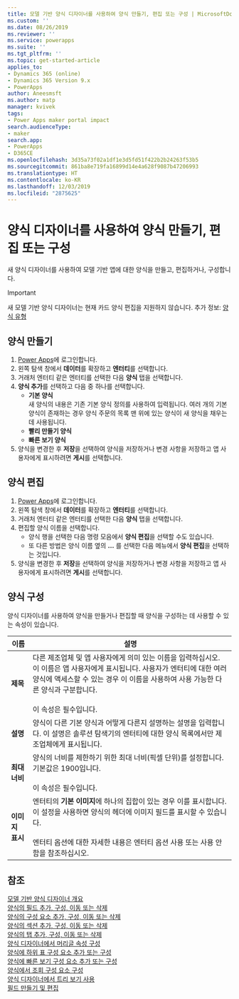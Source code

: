```yaml
---
title: 모델 기반 양식 디자이너를 사용하여 양식 만들기, 편집 또는 구성 | MicrosoftDocs
ms.custom: ''
ms.date: 08/26/2019
ms.reviewer: ''
ms.service: powerapps
ms.suite: ''
ms.tgt_pltfrm: ''
ms.topic: get-started-article
applies_to:
- Dynamics 365 (online)
- Dynamics 365 Version 9.x
- PowerApps
author: Aneesmsft
ms.author: matp
manager: kvivek
tags:
- Power Apps maker portal impact
search.audienceType:
- maker
search.app:
- PowerApps
- D365CE
ms.openlocfilehash: 3d35a73f02a1df1e3d5fd51f422b2b24263f53b5
ms.sourcegitcommit: 861ba8e719fa16899d14e4a628f9087b47206993
ms.translationtype: HT
ms.contentlocale: ko-KR
ms.lasthandoff: 12/03/2019
ms.locfileid: "2875625"
---
```

# <a name="create-edit-or-configure-forms-using-the-form-designer"></a>양식 디자이너를 사용하여 양식 만들기, 편집 또는 구성 
새 양식 디자이너를 사용하여 모델 기반 앱에 대한 양식을 만들고, 편집하거나, 구성합니다. 

> [!IMPORTANT]
> 새 모델 기반 양식 디자이너는 현재 카드 양식 편집을 지원하지 않습니다. 추가 정보: [양식 유형](types-forms.md)

## <a name="create-a-form"></a>양식 만들기 
1. [Power Apps](https://make.powerapps.com/?utm_source=padocs&utm_medium=linkinadoc&utm_campaign=referralsfromdoc)에 로그인합니다. 
2. 왼쪽 탐색 창에서 **데이터**를 확장하고 **엔터티**를 선택합니다. 
3. 거래처 엔터티 같은 엔터티를 선택한 다음 **양식** 탭을 선택합니다. 
4. **양식 추가**를 선택하고 다음 중 하나를 선택합니다.
    - **기본 양식**  
    새 양식의 내용은 기존 기본 양식 정의를 사용하여 입력됩니다. 여러 개의 기본 양식이 존재하는 경우 양식 주문의 목록 맨 위에 있는 양식이 새 양식을 채우는 데 사용됩니다. 
    - **빨리 만들기 양식**
    - **빠른 보기 양식**
5. 양식을 변경한 후 **저장**을 선택하여 양식을 저장하거나 변경 사항을 저장하고 앱 사용자에게 표시하려면 **게시**를 선택합니다.  

## <a name="edit-a-form"></a>양식 편집 
1. [Power Apps](https://make.powerapps.com/?utm_source=padocs&utm_medium=linkinadoc&utm_campaign=referralsfromdoc)에 로그인합니다. 
2. 왼쪽 탐색 창에서 **데이터**를 확장하고 **엔터티**를 선택합니다. 
3. 거래처 엔터티 같은 엔터티를 선택한 다음 **양식** 탭을 선택합니다.
4. 편집할 양식 이름을 선택합니다.  
    - 양식 행을 선택한 다음 명령 모음에서 **양식 편집**을 선택할 수도 있습니다.
    - 또 다른 방법은 양식 이름 옆의 **...** 를 선택한 다음 메뉴에서 **양식 편집**을 선택하는 것입니다. 
5. 양식을 변경한 후 **저장**을 선택하여 양식을 저장하거나 변경 사항을 저장하고 앱 사용자에게 표시하려면 **게시**를 선택합니다. 

## <a name="configure-a-form"></a>양식 구성
양식 디자이너를 사용하여 양식을 만들거나 편집할 때 양식을 구성하는 데 사용할 수 있는 속성이 있습니다.

|이름  |설명  |
|---------|---------|
|**제목**  | 다른 제조업체 및 앱 사용자에게 의미 있는 이름을 입력하십시오. 이 이름은 앱 사용자에게 표시됩니다. 사용자가 엔터티에 대한 여러 양식에 액세스할 수 있는 경우 이 이름을 사용하여 사용 가능한 다른 양식과 구분합니다. <br /><br />이 속성은 필수입니다. |
|**설명** |  양식이 다른 기본 양식과 어떻게 다른지 설명하는 설명을 입력합니다. 이 설명은 솔루션 탐색기의 엔터티에 대한 양식 목록에서만 제조업체에게 표시됩니다. |
|**최대 너비** | 양식의 너비를 제한하기 위한 최대 너비(픽셀 단위)를 설정합니다. 기본값은 1900입니다. <br /><br />이 속성은 필수입니다. |
|**이미지 표시** | 엔터티의 **기본 이미지**에 하나의 집합이 있는 경우 이를 표시합니다. 이 설정을 사용하면 양식의 헤더에 이미지 필드를 표시할 수 있습니다. <br /><br /> 엔터티 옵션에 대한 자세한 내용은 엔터티 옵션 사용 또는 사용 안 함을 참조하십시오. |

## <a name="see-also"></a>참조
[모델 기반 양식 디자이너 개요](form-designer-overview.md)  
[양식의 필드 추가, 구성, 이동 또는 삭제](add-move-or-delete-fields-on-form.md)  
[양식의 구성 요소 추가, 구성, 이동 또는 삭제](add-move-configure-or-delete-components-on-form.md)  
[양식의 섹션 추가, 구성, 이동 또는 삭제](add-move-or-delete-sections-on-form.md)  
[양식의 탭 추가, 구성, 이동 또는 삭제](add-move-or-delete-tabs-on-form.md)  
[양식 디자이너에서 머리글 속성 구성](form-designer-header-properties.md)  
[양식에 하위 표 구성 요소 추가 또는 구성](form-designer-add-configure-subgrid.md)  
[양식에 빠른 보기 구성 요소 추가 또는 구성](form-designer-add-configure-quickview.md)  
[양식에서 조회 구성 요소 구성](form-designer-add-configure-lookup.md)  
[양식 디자이너에서 트리 보기 사용](using-tree-view-on-form.md)  
[필드 만들기 및 편집](../common-data-service/create-edit-field-portal.md)  
